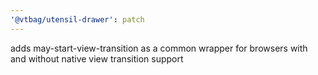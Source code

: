 ```yaml
---
'@vtbag/utensil-drawer': patch
---
```


adds may-start-view-transition as a common wrapper for browsers with and without native view transition support
